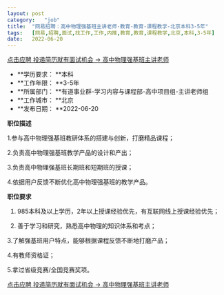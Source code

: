 ```yaml
---
layout:	post
category:	"job"
title:	"网易招聘：高中物理强基班主讲老师-教育-教育-课程教学-北京本科3-5年"
tags:	[网易,招聘,面试,找工作,工作,内推,教育,教育,课程教学,北京,本科,3-5年]
date:	2022-06-20
---
```


[点击应聘 投递简历就有面试机会 ->  高中物理强基班主讲老师](http://mobile.bole.netease.com/bole/boleDetail?id=36930&employeeId=346f03c3cda5f04c&key=all)



- **学历要求： **本科
- **工作年限： **3-5年
- **所属部门： **有道事业群-学习内容与课程部-高中项目组-主讲老师组
- **工作城市： **北京
- **发布日期： **2022-06-20



**职位描述**

1.参与高中物理强基班教研体系的搭建与创新，打磨精品课程；

2.负责高中物理强基班教学产品的设计和产出；

3.负责高中物理强基班长期班和短期班的授课；

4.依据用户反馈不断优化高中物理强基班的教学产品。



**职位要求**

1. 985本科及以上学历，2年以上授课经验优先，有互联网线上授课经验优先；

2. 善于学习和研究，熟悉高中物理的知识体系和考点；

3.了解强基班用户特点，能够根据课程反馈不断地打磨产品；

4.有教师资格证；

5.拿过省级竞赛/全国竞赛奖项。



[点击应聘 投递简历就有面试机会 ->  高中物理强基班主讲老师](http://mobile.bole.netease.com/bole/boleDetail?id=36930&employeeId=346f03c3cda5f04c&key=all)